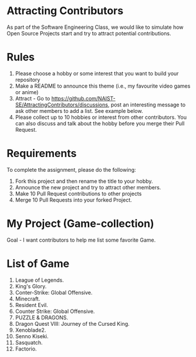 # Attracting Contributors
As part of the Software Engineering Class, we would like to simulate how Open Source Projects start and try to attract potential contributions.

# Rules

1. Please choose a hobby or some interest that you want to build your repository
2. Make a README to announce this theme (i.e., my favourite video games or anime)
3. Attract - Go to https://github.com/NAIST-SE/AttractingContributors/discussions, post an interesting message to ask other members to add a list. See example below.
4. Please collect up to 10 hobbies or interest from other contributors. You can also discuss and talk about the hobby before you merge their Pull Request.

# Requirements
To complete the assignment, please do the following:
1. Fork this project and then rename the title to your hobby. 
2. Announce the new project and try to attract other members.
3. Make 10 Pull Request contributions to other projects
4. Merge 10 Pull Requests into your forked Project.

# My Project (Game-collection)

Goal - I want contributors to help me list some favorite Game.

# List of Game

1. League of Legends. 
2. King's Glory. 
3. Conter-Strike: Global Offensive. 
4. Minecraft. 
5. Resident Evil. 
6. Counter Strike: Global Offensive. 
7. PUZZLE & DRAGONS. 
8. Dragon Quest VIII: Journey of the Cursed King. 
9. Xenoblade2. 
10. Senno Kiseki. 
11. Sasquatch. 
12. Factorio. 
